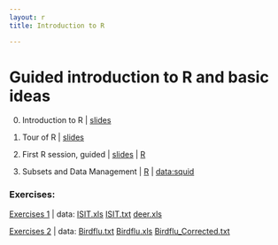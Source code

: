 ```yaml
---
layout: r
title: Introduction to R

---
```


Guided introduction to R and basic ideas
========================================

 0. Introduction to R | [slides](http://www.simonqueenborough.com/class-00) 

 1. Tour of R         | [slides](http://www.simonqueenborough.com/class-01)

 2. First R session, guided   | [slides](http://www.simonqueenborough.com/class-02) | [R](code/exercises-02.R)

 3. Subsets and Data Management  | [R](code/exercises-03.R) | [data:squid](data/squid.txt)


### Exercises:

  [Exercises 1](exercises/day1_exercises1.pdf) | data: [ISIT.xls](data/ISIT.xls)  [ISIT.txt](data/ISIT.txt)  [deer.xls](data/deer.xls)

  [Exercises 2](exercises/day1_exercises2.pdf) | data:  [Birdflu.txt](data/birdflu.txt)   [Birdflu.xls](data/birdflu.xls)   [Birdflu_Corrected.txt](data/birdflu_corrected.txt)



